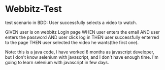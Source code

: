 # Webbitz-Test
test scenario in BDD: User successfully selects a video to watch.

GIVEN user is on webbitz Login page
WHEN user enters the email
AND user enters the password
AND user click log in
THEN user successfully enterred to the page
THEN user selected the video he wants(the first one).



Note:
this is a java code, I have worked 8 months as javascript developer, but I don't know selenium with javascript, and I don't have enough time.
I'm going to learn selenium with javascript in few days.
